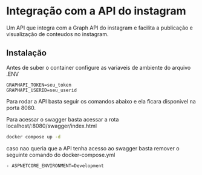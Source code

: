 # Integração com a API do instagram

Um API que integra com a Graph API do instagram e facilita a publicação e visualização de conteudos
no instagram.

## Instalação

Antes de suber o container configure as variaveis de ambiente do arquivo .ENV

```
GRAPHAPI_TOKEN=seu_token
GRAPHAPI_USERID=seu_userid
```
Para rodar a API basta seguir os comandos abaixo
e ela ficara disponivel na porta 8080.

Para acessar o swagger basta acessar a rota localhost/:8080/swagger/index.html

```sh
docker compose up -d
```
caso nao queria que a API tenha acesso ao swagger basta remover o seguinte comando do docker-compose.yml
```
- ASPNETCORE_ENVIRONMENT=Development
```

